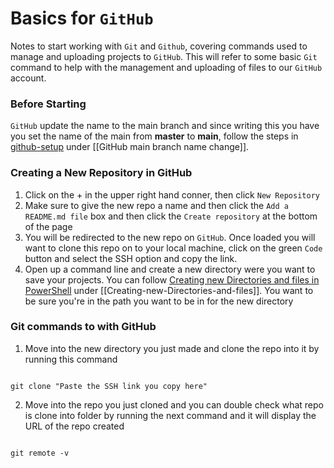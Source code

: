 # Basics for `GitHub`

Notes to start working with `Git` and `Github`, covering commands used to manage and uploading projects to `GitHub`. This will refer to some basic `Git` command to help with the management and uploading of files to our `GitHub` account.


### Before Starting

`GitHub` update the name to the main branch and since writing this you have you set the name of the main from **master** to **main**, follow the steps in [github-setup](./github-setup.md) under [[GitHub main branch name change]].

### Creating a New Repository in GitHub

1. Click on the + in the upper right hand conner, then click `New Repository`
2.  Make sure to give the new repo a name and then click the `Add a README.md file` box and then click the `Create repository` at the bottom of the page 
3. You will be redirected to the new repo on `GitHub`. Once loaded you will want to clone this repo on to your local machine, click on the green `Code` button and select the SSH option and copy the link.
4. Open up a command line and create a new directory were you want to save your projects. You can follow [Creating new Directories and files in PowerShell](../directorys-and-files/Creating-new-Directories-and-files.md) under [[Creating-new-Directories-and-files]]. You want to be sure you're in the path you want to be in for the new directory

### Git commands to with GitHub
1. Move into the new directory you just made and clone the repo into it by running this command 
```Commandline

git clone "Paste the SSH link you copy here"

```

2. Move into the repo you just cloned and you can double check what repo is clone into folder by running the next command and it will display the URL of the repo created 
```Commandline

git remote -v 

```
